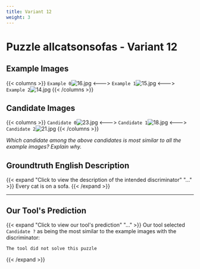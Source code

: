 ```yaml
---
title: Variant 12
weight: 3
---
```


# Puzzle allcatsonsofas - Variant 12

## Example Images
{{< columns >}}
`Example 0`![16.jpg](/natscene-data/images/16.jpg)
<--->
`Example 1`![15.jpg](/natscene-data/images/15.jpg)
<--->
`Example 2`![14.jpg](/natscene-data/images/14.jpg)
{{< /columns >}}

## Candidate Images
{{< columns >}}
`Candidate 0`![23.jpg](/natscene-data/images/23.jpg)
<--->
`Candidate 1`![18.jpg](/natscene-data/images/18.jpg)
<--->
`Candidate 2`![21.jpg](/natscene-data/images/21.jpg)
{{< /columns >}}

*Which candidate among the above candidates is most similar to all the example images? Explain why.*

## Groundtruth English Description

{{< expand "Click to view the description of the intended discriminator" "..." >}}
Every cat is on a sofa.
{{< /expand >}}

---



## Our Tool's Prediction

{{< expand "Click to view our tool's prediction" "..." >}}
Our tool selected `Candidate ?` as being the most similar to the example images with the discriminator:
```plaintext
The tool did not solve this puzzle
```
{{< /expand >}}
